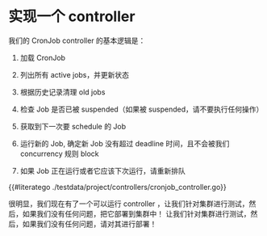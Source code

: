 # 实现一个 controller

我们的 CronJob controller 的基本逻辑是：

1. 加载 CronJob

2. 列出所有 active jobs，并更新状态

3. 根据历史记录清理 old jobs

4. 检查 Job 是否已被 suspended（如果被 suspended，请不要执行任何操作）

5. 获取到下一次要 schedule 的 Job

6. 运行新的 Job, 确定新 Job 没有超过 deadline 时间，且不会被我们 concurrency 规则 block

7. 如果 Job 正在运行或者它应该下次运行，请重新排队

{{#literatego ./testdata/project/controllers/cronjob_controller.go}}

很明显，我们现在有了一个可以运行 controller ，让我们针对集群进行测试，然后，如果我们没有任何问题，把它部署到集群中！
让我们针对集群进行测试，然后，如果我们没有任何问题，请对其进行部署！
